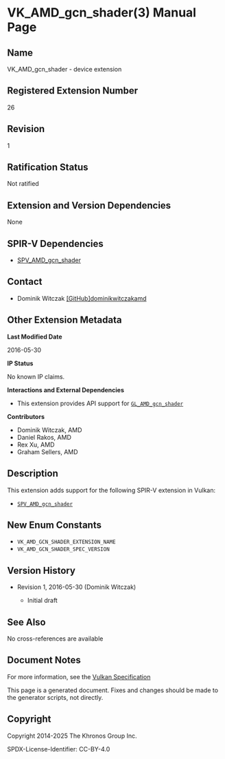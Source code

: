 # VK\_AMD\_gcn\_shader(3) Manual Page

## Name

VK\_AMD\_gcn\_shader - device extension



## [](#_registered_extension_number)Registered Extension Number

26

## [](#_revision)Revision

1

## [](#_ratification_status)Ratification Status

Not ratified

## [](#_extension_and_version_dependencies)Extension and Version Dependencies

None

## [](#_spir_v_dependencies)SPIR-V Dependencies

- [SPV\_AMD\_gcn\_shader](https://github.khronos.org/SPIRV-Registry/extensions/AMD/SPV_AMD_gcn_shader.html)

## [](#_contact)Contact

- Dominik Witczak [\[GitHub\]dominikwitczakamd](https://github.com/KhronosGroup/Vulkan-Docs/issues/new?body=%5BVK_AMD_gcn_shader%5D%20%40dominikwitczakamd%0A%2AHere%20describe%20the%20issue%20or%20question%20you%20have%20about%20the%20VK_AMD_gcn_shader%20extension%2A)

## [](#_other_extension_metadata)Other Extension Metadata

**Last Modified Date**

2016-05-30

**IP Status**

No known IP claims.

**Interactions and External Dependencies**

- This extension provides API support for [`GL_AMD_gcn_shader`](https://registry.khronos.org/OpenGL/extensions/AMD/AMD_gcn_shader.txt)

**Contributors**

- Dominik Witczak, AMD
- Daniel Rakos, AMD
- Rex Xu, AMD
- Graham Sellers, AMD

## [](#_description)Description

This extension adds support for the following SPIR-V extension in Vulkan:

- [`SPV_AMD_gcn_shader`](https://github.khronos.org/SPIRV-Registry/extensions/AMD/SPV_AMD_gcn_shader.html)

## [](#_new_enum_constants)New Enum Constants

- `VK_AMD_GCN_SHADER_EXTENSION_NAME`
- `VK_AMD_GCN_SHADER_SPEC_VERSION`

## [](#_version_history)Version History

- Revision 1, 2016-05-30 (Dominik Witczak)
  
  - Initial draft

## [](#_see_also)See Also

No cross-references are available

## [](#_document_notes)Document Notes

For more information, see the [Vulkan Specification](https://registry.khronos.org/vulkan/specs/latest/html/vkspec.html#VK_AMD_gcn_shader)

This page is a generated document. Fixes and changes should be made to the generator scripts, not directly.

## [](#_copyright)Copyright

Copyright 2014-2025 The Khronos Group Inc.

SPDX-License-Identifier: CC-BY-4.0